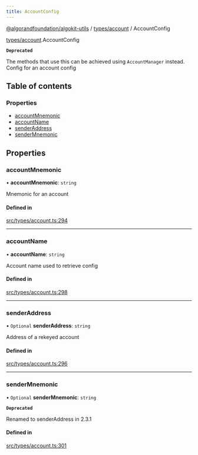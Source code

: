 ```yaml
---
title: AccountConfig
---
```


[@algorandfoundation/algokit-utils](/reference/algokit-utils-ts/api/readme/) / [types/account](/reference/algokit-utils-ts/api/modules/types_account/) / AccountConfig

[types/account](/reference/algokit-utils-ts/api/modules/types_account/).AccountConfig

**`Deprecated`**

The methods that use this can be achieved using `AccountManager` instead.
Config for an account config

## Table of contents

### Properties

- [accountMnemonic](types_account.AccountConfig.md#accountmnemonic)
- [accountName](types_account.AccountConfig.md#accountname)
- [senderAddress](types_account.AccountConfig.md#senderaddress)
- [senderMnemonic](types_account.AccountConfig.md#sendermnemonic)

## Properties

### accountMnemonic

• **accountMnemonic**: `string`

Mnemonic for an account

#### Defined in

[src/types/account.ts:294](https://github.com/algorandfoundation/algokit-utils-ts/blob/main/src/types/account.ts#L294)

---

### accountName

• **accountName**: `string`

Account name used to retrieve config

#### Defined in

[src/types/account.ts:298](https://github.com/algorandfoundation/algokit-utils-ts/blob/main/src/types/account.ts#L298)

---

### senderAddress

• `Optional` **senderAddress**: `string`

Address of a rekeyed account

#### Defined in

[src/types/account.ts:296](https://github.com/algorandfoundation/algokit-utils-ts/blob/main/src/types/account.ts#L296)

---

### senderMnemonic

• `Optional` **senderMnemonic**: `string`

**`Deprecated`**

Renamed to senderAddress in 2.3.1

#### Defined in

[src/types/account.ts:301](https://github.com/algorandfoundation/algokit-utils-ts/blob/main/src/types/account.ts#L301)
